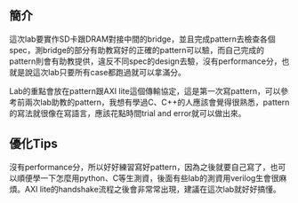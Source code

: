 ## 簡介
這次lab要實作SD卡跟DRAM對接中間的bridge，並且完成pattern去檢查各個spec，測bridge的部分有助教寫好的正確的pattern可以驗，而自己完成的pattern則會有助教提供，違反不同spec的design去驗，沒有performance分，也就是說這次lab只要所有case都跑過就可以拿滿分。

Lab的重點會放在pattern跟AXI lite這個傳輸協定，這是第一次寫pattern，可以參考前兩次lab助教的pattern，我想有學過C、C++的人應該會覺得很熟悉，pattern的寫法就很像在寫語言，應該花點時間trial and error就可以做出來。

## 優化Tips
沒有performance分，所以好好練習寫好pattern，因為之後就要自己寫了，也可以順便學一下怎麼用python、C等生測資，後面有些lab的測資用verilog生會很麻煩。AXI lite的handshake流程之後會非常常出現，建議在這次lab就好好搞懂。
